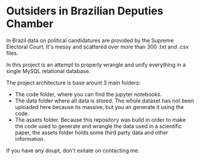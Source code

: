 # Outsiders in Brazilian Deputies Chamber

In Brazil data on political candidatures are provided by the Supreme Electoral Court.
It's messy and scattered over more than 300 .txt and .csv files.

In this project is an attempt to properly wrangle and unify everything in a single MySQL relational database.

The project architecture is base arount 3 main folders:
* The code folder, where you can find the jupyter notebooks.
* The data folder where all data is stored. The whole dataset has not been uploaded here because its massive,
but you an generate it using the code.
* The assets folder. Because this repository was build in order to make the code used to generate and wrangle the data used
in a scientific paper, the assets folder holds some third party data and other information.

If you have any doupt, don't exitate on contacting me.
